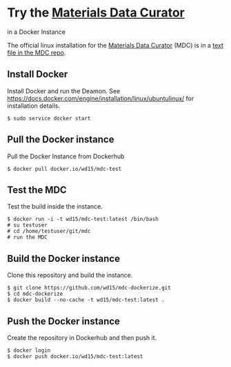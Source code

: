 # Try the [Materials Data Curator](https://github.com/usnistgov/mdcs)
  in a Docker Instance

The official linux installation for the
[Materials Data Curator](https://github.com/usnistgov/mdcs) (MDC) is
in a
[text file in the MDC repo](https://github.com/usnistgov/MDCS/blob/stable/docs/Installation%20Instructions%20for%20Linux).

## Install Docker

Install Docker and run the Deamon. See
https://docs.docker.com/engine/installation/linux/ubuntulinux/ for
installation details.

    $ sudo service docker start

## Pull the Docker instance

Pull the Docker Instance from Dockerhub

    $ docker pull docker.io/wd15/mdc-test

## Test the MDC

Test the build inside the instance.

    $ docker run -i -t wd15/mdc-test:latest /bin/bash
    # su testuser
    # cd /home/testuser/git/mdc
    # run the MDC

## Build the Docker instance

Clone this repository and build the instance.

    $ git clone https://github.com/wd15/mdc-dockerize.git
    $ cd mdc-dockerize
    $ docker build --no-cache -t wd15/mdc-test:latest .

## Push the Docker instance

Create the repository in Dockerhub and then push it.

    $ docker login
    $ docker push docker.io/wd15/mdc-test:latest

